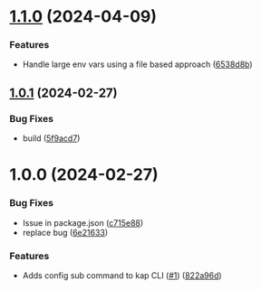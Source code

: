 # [1.1.0](https://github.com/kapetacom/cli-kap-config/compare/v1.0.1...v1.1.0) (2024-04-09)


### Features

* Handle large env vars using a file based approach ([6538d8b](https://github.com/kapetacom/cli-kap-config/commit/6538d8b8554ea99065c72727dda9c38cb42ca9db))

## [1.0.1](https://github.com/kapetacom/cli-kap-config/compare/v1.0.0...v1.0.1) (2024-02-27)


### Bug Fixes

* build ([5f9acd7](https://github.com/kapetacom/cli-kap-config/commit/5f9acd7c8b2f7f0e3acb0b8d866ac81995deffcf))

# 1.0.0 (2024-02-27)


### Bug Fixes

* Issue in package.json ([c715e88](https://github.com/kapetacom/cli-kap-config/commit/c715e889547958a74087911a352677dd4481c3ec))
* replace bug ([6e21633](https://github.com/kapetacom/cli-kap-config/commit/6e216338503f956e66c89661b1674afdede3c796))


### Features

* Adds config sub command to kap CLI ([#1](https://github.com/kapetacom/cli-kap-config/issues/1)) ([822a96d](https://github.com/kapetacom/cli-kap-config/commit/822a96d2d813a49bc0961423dbd0a7860898f762))
